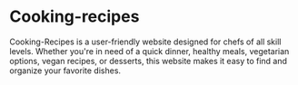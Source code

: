 # Cooking-recipes
Cooking-Recipes is a user-friendly website designed for chefs of all skill levels. Whether you're in need of a quick dinner, healthy meals, vegetarian options, vegan recipes, or desserts, this website makes it easy to find and organize your favorite dishes.

